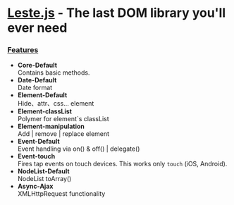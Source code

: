 # [Leste.js](http://atwood-cai.github.io/leste.js/) - The last DOM library you'll ever need

### [Features](https://github.com/jquery/jquery#modules)

* **Core-Default**    
    Contains basic methods.
* **Date-Default**    
    Date format
* **Element-Default**    
    Hide、attr、css... element
* **Element-classList**    
    Polymer for element`s classList
* **Element-manipulation**    
    Add | remove | replace element
* **Event-Default**    
    Event handling via on() & off() | delegate() 
* **Event-touch**    
    Fires tap events on touch devices. This works only `touch` (iOS, Android).
* **NodeList-Default**    
    NodeList toArray()
* **Async-Ajax**    
    XMLHttpRequest functionality

